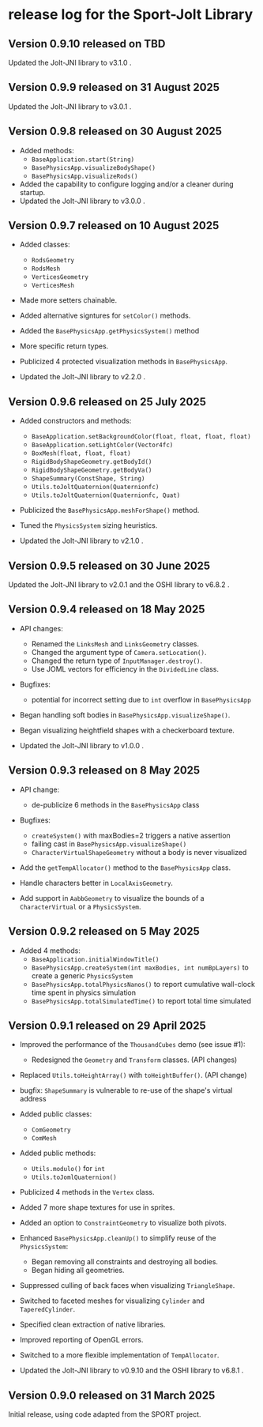 # release log for the Sport-Jolt Library

## Version 0.9.10 released on TBD

Updated the Jolt-JNI library to v3.1.0 .

## Version 0.9.9 released on 31 August 2025

Updated the Jolt-JNI library to v3.0.1 .

## Version 0.9.8 released on 30 August 2025

+ Added methods:
  + `BaseApplication.start(String)`
  + `BasePhysicsApp.visualizeBodyShape()`
  + `BasePhysicsApp.visualizeRods()`
+ Added the capability to configure logging and/or a cleaner during startup.
+ Updated the Jolt-JNI library to v3.0.0 .

## Version 0.9.7 released on 10 August 2025

+ Added classes:
  + `RodsGeometry`
  + `RodsMesh`
  + `VerticesGeometry`
  + `VerticesMesh`

+ Made more setters chainable.
+ Added alternative signtures for `setColor()` methods.
+ Added the `BasePhysicsApp.getPhysicsSystem()` method
+ More specific return types.
+ Publicized 4 protected visualization methods in `BasePhysicsApp`.
+ Updated the Jolt-JNI library to v2.2.0 .

## Version 0.9.6 released on 25 July 2025

+ Added constructors and methods:
  + `BaseApplication.setBackgroundColor(float, float, float, float)`
  + `BaseApplication.setLightColor(Vector4fc)`
  + `BoxMesh(float, float, float)`
  + `RigidBodyShapeGeometry.getBodyId()`
  + `RigidBodyShapeGeometry.getBodyVa()`
  + `ShapeSummary(ConstShape, String)`
  + `Utils.toJoltQuaternion(Quaternionfc)`
  + `Utils.toJoltQuaternion(Quaternionfc, Quat)`

+ Publicized the `BasePhysicsApp.meshForShape()` method.
+ Tuned the `PhysicsSystem` sizing heuristics.
+ Updated the Jolt-JNI library to v2.1.0 .

## Version 0.9.5 released on 30 June 2025

Updated the Jolt-JNI library to v2.0.1 and the OSHI library to v6.8.2 .

## Version 0.9.4 released on 18 May 2025

+ API changes:
  + Renamed the `LinksMesh` and `LinksGeometry` classes.
  + Changed the argument type of `Camera.setLocation()`.
  + Changed the return type of `InputManager.destroy()`.
  + Use JOML vectors for efficiency in the `DividedLine` class.

+ Bugfixes:
  + potential for incorrect setting due to `int` overflow in `BasePhysicsApp`

+ Began handling soft bodies in `BasePhysicsApp.visualizeShape()`.
+ Began visualizing heightfield shapes with a checkerboard texture.
+ Updated the Jolt-JNI library to v1.0.0 .

## Version 0.9.3 released on 8 May 2025

+ API change:
  + de-publicize 6 methods in the `BasePhysicsApp` class

+ Bugfixes:
  + `createSystem()` with maxBodies=2 triggers a native assertion
  + failing cast in `BasePhysicsApp.visualizeShape()`
  + `CharacterVirtualShapeGeometry` without a body is never visualized

+ Add the `getTempAllocator()` method to the `BasePhysicsApp` class.
+ Handle characters better in `LocalAxisGeometry`.
+ Add support in `AabbGeometry` to visualize the bounds
  of a `CharacterVirtual` or a `PhysicsSystem`.

## Version 0.9.2 released on 5 May 2025

+ Added 4 methods:
  + `BaseApplication.initialWindowTitle()`
  + `BasePhysicsApp.createSystem(int maxBodies, int numBpLayers)`
    to create a generic `PhysicsSystem`
  + `BasePhysicsApp.totalPhysicsNanos()`
    to report cumulative wall-clock time spent in physics simulation
  + `BasePhysicsApp.totalSimulatedTime()`
    to report total time simulated

## Version 0.9.1 released on 29 April 2025

+ Improved the performance of the `ThousandCubes` demo (see issue #1):
  + Redesigned the `Geometry` and `Transform` classes. (API changes)
+ Replaced `Utils.toHeightArray()` with `toHeightBuffer()`. (API change)

+ bugfix: `ShapeSummary` is vulnerable to re-use of the shape's virtual address

+ Added public classes:
  + `ComGeometry`
  + `ComMesh`
+ Added public methods:
  + `Utils.modulo()` for `int`
  + `Utils.toJomlQuaternion()`
+ Publicized 4 methods in the `Vertex` class.
+ Added 7 more shape textures for use in sprites.
+ Added an option to `ConstraintGeometry` to visualize both pivots.
+ Enhanced `BasePhysicsApp.cleanUp()` to simplify reuse of the `PhysicsSystem`:
  + Began removing all constraints and destroying all bodies.
  + Began hiding all geometries.
+ Suppressed culling of back faces when visualizing `TriangleShape`.
+ Switched to faceted meshes for visualizing `Cylinder` and `TaperedCylinder`.
+ Specified clean extraction of native libraries.
+ Improved reporting of OpenGL errors.
+ Switched to a more flexible implementation of `TempAllocator`.
+ Updated the Jolt-JNI library to v0.9.10 and the OSHI library to v6.8.1 .

## Version 0.9.0 released on 31 March 2025

Initial release, using code adapted from the SPORT project.
